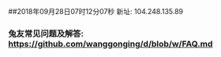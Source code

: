 ##2018年09月28日07时12分07秒 新址: 104.248.135.89
### 兔友常见问题及解答: https://github.com/wanggonging/d/blob/w/FAQ.md
